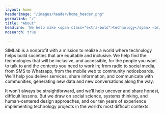 ```yaml
---
layout: home
headerimage: "/images/header/home_header.png"
permalink: "/"
title: "About"
headline: 'We help make <span class="extra-bold">technology</span> <br/>work for <span class="extra-bold">everyone<span>.'
nosearch: true

---
```

SIMLab is a nonprofit with a mission to realize a world where technology helps build societies that are equitable and inclusive. We help find the technologies that will be inclusive, and accessible, for the people you want to talk to and the contexts you need to work in; from radio to social media, from SMS to Whatsapp, from the mobile web to community noticeboards. We’ll help you deliver services, share information, and communicate with communities, generating new data and new conversations along the way.

It won’t always be straightforward, and we’ll help uncover and share honest, difficult lessons. But we draw on social science, systems thinking, and human-centered design approaches, and our ten years of experience implementing technology projects in the world’s most difficult contexts.
